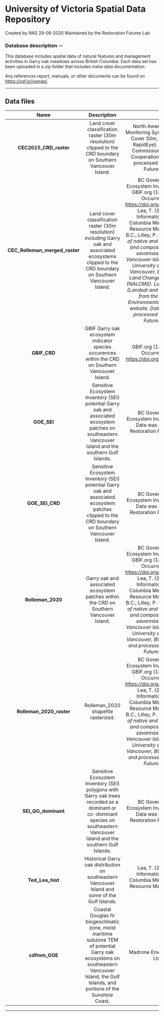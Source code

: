 # University of Victoria Spatial Data Repository

Created by NAS 29-06-2020
Maintained by the Restoration Futures Lab

### Database description --

This database includes spatial data of natural features and management activities in Garry oak meadows across British Columbia. Each data set has been uploaded in a zip folder that includes meta-data documentation.

Any references report, manuals, or other documents can be found on https://osf.io/xwngp/. 
*** 

## Data files

| Name | Description | Source | Extensions |
| :---: | :---: | :---: | :--- |
| <b>CEC2015_CRD_raster</b> | Land cover classification raster (30m resolution) clipped to the CRD boundary on Southern Vancouver Island. | North American Land Change Monitoring System (NALCMS). Land Cover 30m, 2015 (Landsat and RapidEye). Retrieved from the Commission for Environmental Cooperation (CEC) website and processed by the Restoration Futures Lab in QGIS. | pdf, zip |
| <b>CEC_Rolleman_merged_raster<b> | Land cover classification raster (30m resolution) including Garry oak and associated ecosystems clipped to the CRD boundary on Southern Vancouver Island. | BC Government Sensitive Ecosystem Inventory (SEI). (2011); GBIF.org (18 June 2020) GBIF Occurrence Download https://doi.org/10.15468/dl.fn4d23; Lea, T. (2002). Terrestrial Information Branch, British Columbia Ministry of Sustainable Resource Management, Victoria, B.C.; Lilley, P. (2007). <i>Determinants of native and exotic plant diversity and composition in remnant oak savannas on Southeastern Vancouver Island<i> (Master's thesis). University of British Columbia, Vancouver, BC.; North American Land Change Monitoring System (NALCMS). Land Cover 30m, 2015 (Landsat and RapidEye). Retrieved from the Commission for Environmental Cooperation (CEC) website. Data was compiled and processed by the Restoration Futures Lab in QGIS. | pdf, zip |
| <b>GBIF_CRD<b> | GBIF Garry oak ecosystem indicator species occurences within the CRD on Southern Vancouver Island. | GBIF.org (18 June 2020) GBIF Occurrence Download https://doi.org/10.15468/dl.fn4d23 | pdf, zip |
| <b>GOE_SEI<b> | Sensitive Ecosystem Inventory (SEI) potential Garry oak and associated ecosystem patches on southeastern Vancouver Island and the southern Gulf Islands. | BC Government Sensitive Ecosystem Inventory (SEI). (2011). Data was processed by the Restoration Futures Lab in QGIS.| pdf, zip |
| <b>GOE_SEI_CRD<b> | Sensitive Ecosystem Inventory (SEI) potential Garry oak and associated ecosystem patches clipped to the CRD boundary on Southern Vancouver Island. | BC Government Sensitive Ecosystem Inventory (SEI). (2011). Data was processed by the Restoration Futures Lab in QGIS. | pdf, zip |
| <b>Rolleman_2020<b> | Garry oak and associated ecosystem patches within the CRD on Southern Vancouver Island. | BC Government Sensitive Ecosystem Inventory (SEI). (2011); GBIF.org (18 June 2020) GBIF Occurrence Download https://doi.org/10.15468/dl.fn4d23; Lea, T. (2002). Terrestrial Information Branch, British Columbia Ministry of Sustainable Resource Management, Victoria, B.C.; Lilley, P. (2007). <i>Determinants of native and exotic plant diversity and composition in remnant oak savannas on Southeastern Vancouver Island<i> (Master's thesis). University of British Columbia, Vancouver, BC. Data was compiled and processed by the Restoration Futures Lab in QGIS. | pdf, zip |
| <b>Rolleman_2020_raster<b> | Rolleman_2020 shapefile rasterized. | BC Government Sensitive Ecosystem Inventory (SEI). (2011); GBIF.org (18 June 2020) GBIF Occurrence Download https://doi.org/10.15468/dl.fn4d23; Lea, T. (2002). Terrestrial Information Branch, British Columbia Ministry of Sustainable Resource Management, Victoria, B.C.; Lilley, P. (2007). <i>Determinants of native and exotic plant diversity and composition in remnant oak savannas on Southeastern Vancouver Island<i> (Master's thesis). University of British Columbia, Vancouver, BC. Data was compiled and processed by the Restoration Futures Lab in QGIS. | pdf, zip |
| <b>SEI_QG_dominant<b> | Sensitive Ecosystem Inventory (SEI) polygons with Garry oak trees recorded as a dominant or co-dominant species on southeastern Vancouver Island and the southern Gulf Islands. | BC Government Sensitive Ecosystem Inventory (SEI). (2011). Data was processed by the Restoration Futures Lab in QGIS.| pdf, zip |
| <b>Ted_Lea_hist<b> | Historical Garry oak distribution on southeastern Vancouver Island and some of the Gulf Islands. | Lea, T. (2002). Terrestrial Information Branch, British Columbia Ministry of Sustainable Resource Management, Victoria, B.C. | pdf, zip |
| <b>cdfmm_GOE<b> | Coastal Douglas fir biogeoclimatic zone, moist maritime subzone TEM of potential Garry oak ecosystems on southeastern Vancouver Island, the Gulf Islands, and portions of the Sunshine Coast. | Madrone Environmental Services Ltd. (2008). | pdf, zip |
*** 
